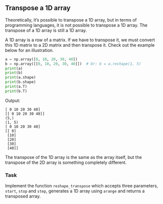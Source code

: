 ## Transpose a 1D array

Theoretically, it’s possible to transpose a 1D array, but in terms of programming 
languages, it is not possible to transpose a 1D array. The transpose of a 1D array is still a 1D array.

A 1D array is a row of a matrix. If we have to transpose it, we must convert 
this 1D matrix to a 2D matrix and then transpose it. Check out the example below for 
an illustration.

```python
a = np.array([0, 10, 20, 30, 40])
b = np.array([[0, 10, 20, 30, 40]])  # Or: b = a.reshape(1, 5)
print(a)
print(b)
print(a.shape)
print(b.shape)
print(a.T)
print(b.T)
```
Output:
```text
[ 0 10 20 30 40]
[[ 0 10 20 30 40]]
(5,)
(1, 5)
[ 0 10 20 30 40]
[[ 0]
 [10]
 [20]
 [30]
 [40]]
```
The transpose of the 1D array is the same as the array itself, 
but the transpose of the 2D array is something completely different.

### Task
Implement the function `reshape_transpose` which accepts three parameters,
`start`, `stop` and `step`, generates a 1D array using `arange` and returns a transposed array.